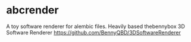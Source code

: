 # abcrender
A toy software renderer for alembic files.
Heavily based thebennybox 3D Software Renderer 
https://github.com/BennyQBD/3DSoftwareRenderer
